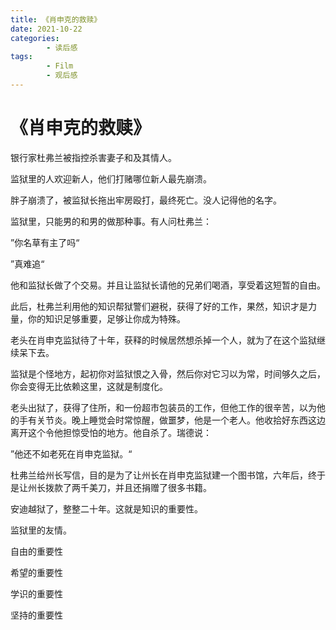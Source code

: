 ```yaml
---
title: 《肖申克的救赎》
date: 2021-10-22
categories:
        - 读后感
tags:
        - Film
        - 观后感
---
```


# 《肖申克的救赎》

银行家杜弗兰被指控杀害妻子和及其情人。

监狱里的人欢迎新人，他们打赌哪位新人最先崩溃。

胖子崩溃了，被监狱长拖出牢房殴打，最终死亡。没人记得他的名字。

监狱里，只能男的和男的做那种事。有人问杜弗兰：

”你名草有主了吗“

”真难追“

他和监狱长做了个交易。并且让监狱长请他的兄弟们喝酒，享受着这短暂的自由。

此后，杜弗兰利用他的知识帮狱警们避税，获得了好的工作，果然，知识才是力量，你的知识足够重要，足够让你成为特殊。

老头在肖申克监狱待了十年，获释的时候居然想杀掉一个人，就为了在这个监狱继续呆下去。

监狱是个怪地方，起初你对监狱恨之入骨，然后你对它习以为常，时间够久之后，你会变得无比依赖这里，这就是制度化。

老头出狱了，获得了住所，和一份超市包装员的工作，但他工作的很辛苦，以为他的手有关节炎。晚上睡觉会时常惊醒，做噩梦，他是一个老人。他收拾好东西这边离开这个令他担惊受怕的地方。他自杀了。瑞德说：

”他还不如老死在肖申克监狱。“

杜弗兰给州长写信，目的是为了让州长在肖申克监狱建一个图书馆，六年后，终于是让州长拨款了两千美刀，并且还捐赠了很多书籍。

安迪越狱了，整整二十年。这就是知识的重要性。

监狱里的友情。

自由的重要性

希望的重要性

学识的重要性

坚持的重要性
